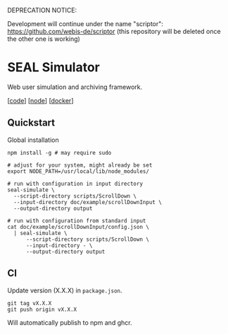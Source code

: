 DEPRECATION NOTICE:

Development will continue under the name "scriptor": https://github.com/webis-de/scriptor (this repository will be deleted once the other one is working)


# SEAL Simulator
Web user simulation and archiving framework.

[[code](https://github.com/webis-de/seal-simulator)]
[[node](https://www.npmjs.com/package/seal-simulator)]
[[docker](https://github.com/webis-de/seal-simulator/pkgs/container/seal-simulator)]

## Quickstart 
Global installation
```
npm install -g # may require sudo

# adjust for your system, might already be set
export NODE_PATH=/usr/local/lib/node_modules/

# run with configuration in input directory
seal-simulate \
  --script-directory scripts/ScrollDown \
  --input-directory doc/example/scrollDownInput \
  --output-directory output

# run with configuration from standard input
cat doc/example/scrollDownInput/config.json \
  | seal-simulate \
      --script-directory scripts/ScrollDown \
      --input-directory - \
      --output-directory output
```

## CI
Update version (X.X.X) in `package.json`.
```
git tag vX.X.X
git push origin vX.X.X
```
Will automatically publish to npm and ghcr.
